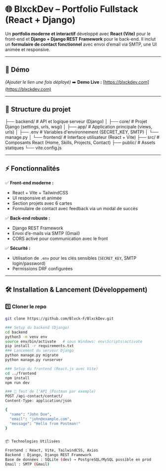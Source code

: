 # 🌐 BlxckDev – Portfolio Fullstack (React + Django)

Un **portfolio moderne et interactif** développé avec **React (Vite)** pour le front-end et **Django + Django REST Framework** pour le back-end.
Il inclut un **formulaire de contact fonctionnel** avec envoi d’email via SMTP, une UI animée et responsive.

---

## 🚀 Démo
*(Ajouter le lien une fois déployé)*
➡️ **Demo Live :** [https://blxckdev.com](https://blxckdev.com)

---

## 📂 Structure du projet

├── backend/ # API et logique serveur (Django)
│ ├── core/ # Projet Django (settings, urls, wsgi)
│ ├── app/ # Application principale (views, urls)
│ ├── .env # Variables d'environnement (SECRET_KEY, SMTP)
│ └── manage.py
│
└── frontend/ # Interface utilisateur (React + Vite)
├── src/ # Composants React (Home, Skills, Projects, Contact)
├── public/ # Assets statiques
└── vite.config.js


---

## ⚡ Fonctionnalités

✅ **Front-end moderne :**
- React + Vite + TailwindCSS
- UI responsive et animée
- Section projets avec 6 cartes
- Formulaire de contact avec feedback via un modal de succès

✅ **Back-end robuste :**
- Django REST Framework
- Envoi d’e-mails via SMTP (Gmail)
- CORS activé pour communication avec le front

✅ **Sécurité :**
- Utilisation de `.env` pour les clés sensibles (`SECRET_KEY`, SMTP login/password)
- Permissions DRF configurées

---

## 🛠️ Installation & Lancement (Développement)

### 1️⃣ Cloner le repo
```bash
git clone https://github.com/Blvck-F/BlxckDev.git

### Setup du backend (Django)
cd backend
python3 -m venv env
source env/bin/activate   # sous Windows: env\Scripts\activate
pip install -r requirements.txt
### Lancement du serveur Django
python manage.py migrate
python manage.py runserver

### Setup du frontend (React.js avec Vite)
cd ../frontend
npm install
npm run dev

### 🧪 Test de l'API (Postman par exemple)
POST /api-contact/contact/
Content-Type: application/json

{
  "name": "John Doe",
  "email": "john@example.com",
  "message": "Hello from Postman!"
}


📦 Technologies Utilisées

Frontend : React, Vite, TailwindCSS, Axios
Backend : Django, Django REST Framework
Base de données : SQLite (dev) → PostgreSQL/MySQL possible en prod
Email : SMTP (Gmail)
